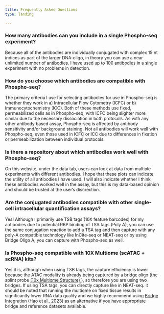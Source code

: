 ```yaml
---
title: Frequently Asked Questions
type: landing

---
```


### How many antibodies can you include in a single Phospho-seq experiment?
<font size= “3”> Because all of the antibodies are individually conjugated with complex 15 nt indices as part of the larger DNA-oligo, in theory you can use a near unlimited number of antibodies. I have used up to 100 antibodies in a single experiment with no problems in detection.

### How do you choose which antibodies are compatible with Phospho-seq?

<font size= “3”> The primary criteria I use for selecting antibodies for use in Phospho-seq is whether they work in a) Intracellular Flow Cytometry (ICFC) or b) Immunocytochemistry (ICC). Both of these methods use fixed, permeabilized cells as in Phospho-seq, with ICFC being slighter more similar due to the necessary dissociation in both protocols. As with any other antibody based assay, Phospho-seq is affected by antibody sensitivity and/or background staining. Not all antibodies will work well with Phospho-seq, even those used in ICFC or ICC due to differences in fixation or permeabilization between individual protocols.

### Is there a repository about which antibodies work well with Phospho-seq?

<font size= “3”>	On this website, under the data tab, users can look at data from multiple experiments with different antibodies. I hope that these plots can indicate the utility of all antibodies I have used. I will also indicate whether I think these antibodies worked well in the assay, but this is my data-based opinion and should be trusted at the user’s discrection.

### Are the conjugated antibodies compatible with other single-cell intracellular quantification assays?

<font size= “3”>	Yes! Although I primarily use TSB tags (10X feature barcodes) for my antibodies due to potential RBP binding of TSA tags (Poly A), you can use the same conjugation reaction to add a TSA tag and then capture with any poly-A compatible technology like InCite-seq or NEAT-seq or by using Bridge Oligo A, you can capture with Phospho-seq as well.

### Is Phospho-seq compatible with 10X Multiome (scATAC + scRNA) kits? 

<font size= “3”>	Yes it is, although when using TSB tags, the capture efficiency is lower because the ATAC modality is already being captured by a bridge oligo (the splint probe <a href="https://teichlab.github.io/scg_lib_structs/methods_html/10xChromium_multiome.html" target="_blank"> (10x Multiome Structure) </a>), so therefore you are using two bridges. If using TSA tags, you can directly capture like in NEAT-seq. It should be noted that running the multiome on fixed tissue results in significantly lower RNA data quality and we highly recommend using <a href="https://www.nature.com/articles/s41587-023-01767-y" target="_blank">Bridge Integration (Hao et al., 2023) </a> as an alternative if you have appropriate bridge and reference datasets available.  

